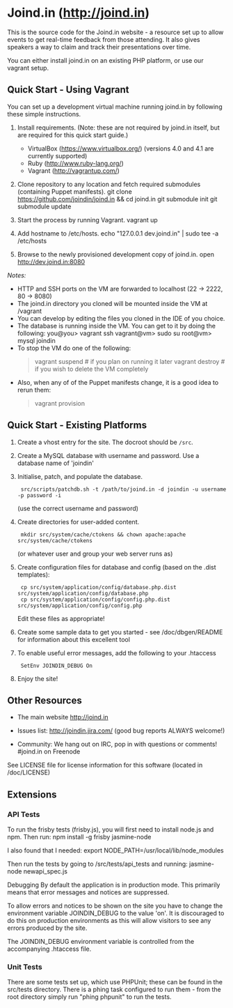 # Joind.in (http://joind.in)

This is the source code for the Joind.in website - a resource set up to allow
events to get real-time feedback from those attending. It also gives speakers a 
way to claim and track their presentations over time.

You can either install joind.in on an existing PHP platform, or use our vagrant setup.

## Quick Start - Using Vagrant

You can set up a development virtual machine running joind.in by following these simple instructions.

1. Install requirements. (Note: these are not required by joind.in itself, but are required for this quick start guide.)
   - VirtualBox (https://www.virtualbox.org/) (versions 4.0 and 4.1 are currently supported)
   - Ruby (http://www.ruby-lang.org/)
   - Vagrant (http://vagrantup.com/)

2. Clone repository to any location and fetch required submodules (containing Puppet manifests).
        git clone https://github.com/joindin/joind.in && cd joind.in
        git submodule init
        git submodule update

3. Start the process by running Vagrant.
        vagrant up

4. Add hostname to /etc/hosts.
        echo "127.0.0.1 dev.joind.in" | sudo tee -a /etc/hosts

5. Browse to the newly provisioned development copy of joind.in.
        open http://dev.joind.in:8080

*Notes:*

- HTTP and SSH ports on the VM are forwarded to localhost (22 -> 2222, 80 -> 8080)
- The joind.in directory you cloned will be mounted inside the VM at /vagrant
- You can develop by editing the files you cloned in the IDE of you choice.
- The database is running inside the VM. You can get to it by doing the following:
        you@you> vagrant ssh
        vagrant@vm> sudo su
        root@vm> mysql joindin
- To stop the VM do one of the following:
  > vagrant suspend # if you plan on running it later
  > vagrant destroy # if you wish to delete the VM completely
- Also, when any of of the Puppet manifests change, it is a good idea to rerun them:
  > vagrant provision

## Quick Start - Existing Platforms
1. Create a vhost entry for the site. The docroot should be `/src`.
2. Create a MySQL database with username and password.
   Use a database name of 'joindin'
3. Initialise, patch, and populate the database.

        src/scripts/patchdb.sh -t /path/to/joind.in -d joindin -u username -p password -i

   (use the correct username and password)
4. Create directories for user-added content.

        mkdir src/system/cache/ctokens && chown apache:apache src/system/cache/ctokens

   (or whatever user and group your web server runs as)
5. Create configuration files for database and config (based on the .dist templates):

        cp src/system/application/config/database.php.dist src/system/application/config/database.php
        cp src/system/application/config/config.php.dist   src/system/application/config/config.php

   Edit these files as appropriate!

6. Create some sample data to get you started - see /doc/dbgen/README for information about this excellent tool

7. To enable useful error messages, add the following to your .htaccess

        SetEnv JOINDIN_DEBUG On
        
8. Enjoy the site!

## Other Resources

* The main website http://joind.in

* Issues list: http://joindin.jira.com/ (good bug reports ALWAYS welcome!)

* Community: We hang out on IRC, pop in with questions or comments! #joind.in on Freenode

See LICENSE file for license information for this software
(located in /doc/LICENSE)

## Extensions

### API Tests

To run the frisby tests (frisby.js), you will first need to install node.js and
npm.  Then run:
  npm install -g frisby jasmine-node

I also found that I needed:
  export NODE_PATH=/usr/local/lib/node_modules

Then run the tests by going to /src/tests/api_tests and running:
  jasmine-node newapi_spec.js

Debugging
By default the application is in production mode. This primarily means that
error messages and notices are suppressed.

To allow errors and notices to be shown on the site you have to change the
environment variable JOINDIN_DEBUG to the value 'on'. It is discouraged to
do this on production environments as this will allow visitors to see any
errors produced by the site.

The JOINDIN_DEBUG environment variable is controlled from the accompanying
.htaccess file.

### Unit Tests

There are some tests set up, which use PHPUnit; these can be found in the
src/tests directory.  There is a phing task configured to run them - from the
root directory simply run "phing phpunit" to run the tests.

